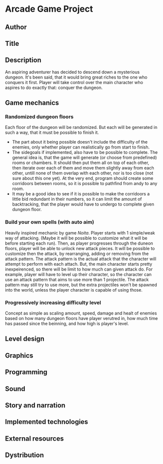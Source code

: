 # Arcade Game Project
## Author
## Title
## Description
An aspiring adventurer has decided to descend down a mysterious dungeon. It's been said, that it would bring great riches to the one who conquers it first.
Player will take control over the main character who aspires to do exactly that: conquer the dungeon.
## Game mechanics
### Randomized dungeon floors
Each floor of the dungeon will be randomized. But each will be generated in such a way, that it must be possible to finish it. 
- The part about it being possible doesn't include the difficulty of the enemies, only whether player can realistically go from start to finish.
- The sidegoals if implemented, also have to be possible to complete.
The general idea is, that the game will generate (or choose from predefined) rooms or chambers. It should then put them all on top of each other, then iterate over each of them and move them slightly away from each other, untill none of them overlap with each other, nor is too close (not sure about this one yet). At the very end, program should create some corridoors between rooms, so it is possible to pathfind from andy to any room.
- It may be a good idea to see if it is possible to make the corridoors a little bid redundant in their numbers, so it can limit the amount of backtracking, that the player would have to undergo to complete given dungeon floor.
### Build your own spells (with auto aim)
Heavily inspired mechanic by game _Noita_. Player starts with 1 simple/weak way of attacking. (Maybe it will be possible to customize what it will be before starting each run). Then, as player progresses through the duneon floors, player will be able to unlock new attack pieces. It will be possible to customize then the attack, by rearranging, adding or removing from the attack pattern. The attack pattern is the actual attack that the character will attempt to perform with each attach. But, the main character starts pretty inexpeirenced, so there will be limit to how much can given attack do. For example, player will have to level up their character, so the character can use an attack pattern that aims to use more than 1 projectile. The attack pattern may still try to use more, but the extra projectiles won't be spawned into the world, unless the player character is capable of using those.
### Progressively increasing difficulty level
Concept as simple as scaling amount, speed, damage and healt of enemies based on how many dungeon floors have player verutred in, how much time has passed since the beinning, and how high is player's level.
## Level design
## Graphics
## Programming
## Sound
## Story and narration
## Implemented technologies
## External resources
## Dystribution
